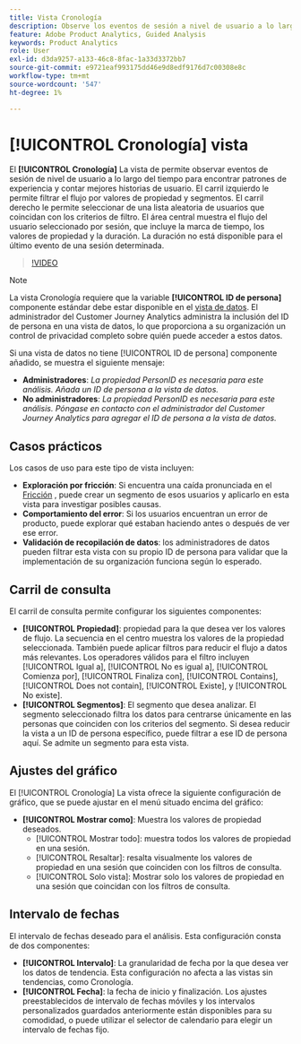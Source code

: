 ```yaml
---
title: Vista Cronología
description: Observe los eventos de sesión a nivel de usuario a lo largo del tiempo para encontrar patrones de experiencia.
feature: Adobe Product Analytics, Guided Analysis
keywords: Product Analytics
role: User
exl-id: d3da9257-a133-46c8-8fac-1a33d3372bb7
source-git-commit: e9721eaf993175dd46e9d8edf9176d7c00308e8c
workflow-type: tm+mt
source-wordcount: '547'
ht-degree: 1%

---
```


# [!UICONTROL Cronología] vista

El **[!UICONTROL Cronología]** La vista de permite observar eventos de sesión de nivel de usuario a lo largo del tiempo para encontrar patrones de experiencia y contar mejores historias de usuario. El carril izquierdo le permite filtrar el flujo por valores de propiedad y segmentos. El carril derecho le permite seleccionar de una lista aleatoria de usuarios que coincidan con los criterios de filtro. El área central muestra el flujo del usuario seleccionado por sesión, que incluye la marca de tiempo, los valores de propiedad y la duración. La duración no está disponible para el último evento de una sesión determinada.

>[!VIDEO](https://video.tv.adobe.com/v/3427810/?learn=on)

>[!NOTE]
>
>La vista Cronología requiere que la variable **[!UICONTROL ID de persona]** componente estándar debe estar disponible en el [vista de datos](/help/data-views/component-reference.md#optional). El administrador del Customer Journey Analytics administra la inclusión del ID de persona en una vista de datos, lo que proporciona a su organización un control de privacidad completo sobre quién puede acceder a estos datos.

Si una vista de datos no tiene [!UICONTROL ID de persona] componente añadido, se muestra el siguiente mensaje:

* **Administradores**: *La propiedad PersonID es necesaria para este análisis. Añada un ID de persona a la vista de datos.*
* **No administradores**: *La propiedad PersonID es necesaria para este análisis. Póngase en contacto con el administrador del Customer Journey Analytics para agregar el ID de persona a la vista de datos.*

## Casos prácticos

Los casos de uso para este tipo de vista incluyen:

* **Exploración por fricción**: Si encuentra una caída pronunciada en el [Fricción](friction.md) , puede crear un segmento de esos usuarios y aplicarlo en esta vista para investigar posibles causas.
* **Comportamiento del error**: Si los usuarios encuentran un error de producto, puede explorar qué estaban haciendo antes o después de ver ese error.
* **Validación de recopilación de datos**: los administradores de datos pueden filtrar esta vista con su propio ID de persona para validar que la implementación de su organización funciona según lo esperado.

## Carril de consulta

El carril de consulta permite configurar los siguientes componentes:

* **[!UICONTROL Propiedad]**: propiedad para la que desea ver los valores de flujo. La secuencia en el centro muestra los valores de la propiedad seleccionada. También puede aplicar filtros para reducir el flujo a datos más relevantes. Los operadores válidos para el filtro incluyen [!UICONTROL Igual a], [!UICONTROL No es igual a], [!UICONTROL Comienza por], [!UICONTROL Finaliza con], [!UICONTROL Contains], [!UICONTROL Does not contain], [!UICONTROL Existe], y [!UICONTROL No existe].
* **[!UICONTROL Segmentos]**: El segmento que desea analizar. El segmento seleccionado filtra los datos para centrarse únicamente en las personas que coinciden con los criterios del segmento. Si desea reducir la vista a un ID de persona específico, puede filtrar a ese ID de persona aquí. Se admite un segmento para esta vista.

## Ajustes del gráfico

El [!UICONTROL Cronología] La vista ofrece la siguiente configuración de gráfico, que se puede ajustar en el menú situado encima del gráfico:

* **[!UICONTROL Mostrar como]**: Muestra los valores de propiedad deseados.
   * [!UICONTROL Mostrar todo]: muestra todos los valores de propiedad en una sesión.
   * [!UICONTROL Resaltar]: resalta visualmente los valores de propiedad en una sesión que coinciden con los filtros de consulta.
   * [!UICONTROL Solo vista]: Mostrar solo los valores de propiedad en una sesión que coincidan con los filtros de consulta.

## Intervalo de fechas

El intervalo de fechas deseado para el análisis. Esta configuración consta de dos componentes:

* **[!UICONTROL Intervalo]**: La granularidad de fecha por la que desea ver los datos de tendencia. Esta configuración no afecta a las vistas sin tendencias, como Cronología.
* **[!UICONTROL Fecha]**: la fecha de inicio y finalización. Los ajustes preestablecidos de intervalo de fechas móviles y los intervalos personalizados guardados anteriormente están disponibles para su comodidad, o puede utilizar el selector de calendario para elegir un intervalo de fechas fijo.

